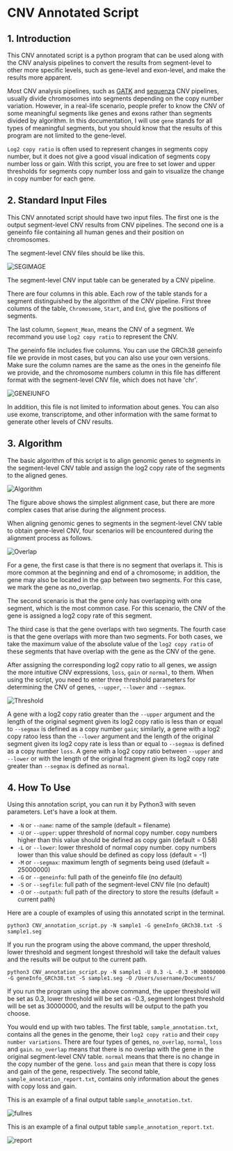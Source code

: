 # CNV Annotated Script 

## 1. Introduction

This CNV annotated script is a python program that can be used along with the CNV analysis pipelines to convert the results from segment-level to other more specific levels, such as gene-level and exon-level, and make the results more apparent.

Most CNV analysis pipelines, such as [GATK](https://github.com/DZBohan/GATK_CNV_Pipeline.git) and [sequenza](https://github.com/DZBohan/Sequenza_Pipeline.git) CNV pipelines, usually divide chromosomes into segments depending on the copy number variation. However, in a real-life scenario, people prefer to know the CNV of some meaningful segments like genes and exons rather than segments divided by algorithm. In this documentation, I will use `gene` stands for all types of meaningful segments, but you should know that the results of this program are not limited to the gene-level.

`Log2 copy ratio` is often used to represent changes in segments copy number, but it does not give a good visual indication of segments copy number loss or gain. With this script, you are free to set lower and upper thresholds for segments copy number loss and gain to visualize the change in copy number for each gene.

## 2. Standard Input Files

This CNV annotated script should have two input files. The first one is the output segment-level CNV results from CNV pipelines. The second one is a geneinfo file containing all human genes and their position on chromosomes.

The segment-level CNV files should be like this.

![SEGIMAGE](https://github.com/DZBohan/CNV_annotated_script/blob/main/images/segfile_sample_2.png?raw=true)

The segment-level CNV input table can be generated by a CNV pipeline.

There are four columns in this able. Each row of the table stands for a segment distinguished by the algorithm of the CNV pipeline. First three columns of the table, `Chromosome`, `Start`, and `End`, give the positions of segments. 

The last column, `Segment_Mean`, means the CNV of a segment. We recommand you use `log2 copy ratio` to represent the CNV.

The geneinfo file includes five columns. You can use the GRCh38 geneinfo file we provide in most cases, but you can also use your own versions. Make sure the column names are the same as the ones in the geneinfo file we provide, and the chromosome numbers column in this file has different format with the segment-level CNV file, which does not have 'chr'.

![GENEIUNFO](https://github.com/DZBohan/CNV_annotated_script/blob/main/images/geneinfo_file.png?raw=true)

In addition, this file is not limited to information about genes. You can also use exome, transcriptome, and other information with the same format to generate other levels of CNV results.

## 3. Algorithm

The basic algorithm of this script is to align genomic genes to segments in the segment-level CNV table and assign the log2 copy rate of the segments to the aligned genes.

![Algorithm](https://github.com/DZBohan/CNV_annotated_script/blob/main/images/alg.png?raw=true)

The figure above shows the simplest alignment case, but there are more complex cases that arise during the alignment process.

When aligning genomic genes to segments in the segment-level CNV table to obtain gene-level CNV, four scenarios will be encountered during the alignment process as follows.

![Overlap](https://github.com/DZBohan/CNV_annotated_script/blob/main/images/overlap.png?raw=true)

For a gene, the first case is that there is no segment that overlaps it. This is more common at the beginning and end of a chromosome; in addition, the gene may also be located  in the gap between two segments. For this case, we mark the gene as no_overlap.

The second scenario is that the gene only has overlapping with one segment, which is the most common case. For this scenario, the CNV of the gene is assigned a log2 copy rate of this segment.

The third case is that the gene overlaps with two segments. The fourth case is that the gene overlaps with more than two segments. For both cases, we take the maximum value of the absolute value of the `log2 copy ratio` of these segments that have overlap with the gene as the CNV of the gene.

After assigning the corresponding log2 copy ratio to all genes, we assign the more intuitive CNV expressions, `loss`, `gain` or `normal`, to them. When using the script, you need to enter three threshold parameters for determining the CNV of genes, `--upper`, `--lower` and `--segmax`.

![Threshold](https://github.com/DZBohan/CNV_annotated_script/blob/main/images/thres.png?raw=true)

A gene with a log2 copy ratio greater than the `--upper` argument and the length of the original segment given its log2 copy ratio is less than or equal to `--segmax` is defined as a copy number `gain`; similarly, a gene with a log2 copy ratoo less than the `--lower` argument and the length of the original segment given its log2 copy rate is less than or equal to `--segmax` is defined as a copy number `loss`. A gene with a log2 copy ratio between `--upper` and `--lower` or with the length of the original fragment given its log2 copy rate greater than `--segmax` is defined as `normal`.

## 4. How To Use

Using this annotation script, you can run it by Python3 with seven parameters. Let's have a look at them.

* `-N` or `--name`: name of the sample (default = filename)
* `-U` or `--upper`: upper threshold of normal copy number. copy numbers higher than this value should be defined as copy gain (default = 0.58)
* `-L` or `--lower`: lower threshold of normal copy number. copy numbers lower than this value should be defined as copy loss (default = -1)
* `-M` or `--segmax`: maximum length of segments being used (default = 25000000)
* `-G` or `--geneinfo`: full path of the geneinfo file (no default)
* `-S` or `--segfile`: full path of the segment-level CNV file (no default)
* `-O` or `--outpath`: full path of the directory to store the results (default = current path)

Here are a couple of examples of using this annotated script in the terminal.

```
python3 CNV_annotation_script.py -N sample1 -G geneInfo_GRCh38.txt -S sample1.seg 
```

If you run the program using the above command, the upper threshold, lower threshold and segment longest threshold will take the default values and the results will be output to the current path.

```
python3 CNV_annotation_script.py -N sample1 -U 0.3 -L -0.3 -M 30000000 -G geneInfo_GRCh38.txt -S sample1.seg -O /Users/username/Documents/
```

If you run the program using the above command, the upper threshold will be set as 0.3, lower threshold will be set as -0.3, segment longest threshold will be set as 30000000, and the results will be output to the path you choose.

You would end up with two tables. The first table, `sample_annotation.txt`, contains all the genes in the genome, their `log2 copy ratio` and their `copy number variations`. There are four types of genes, `no_overlap`, `normal`, `loss` and `gain`. `no_overlap` means that there is no overlap with the gene in the original segment-level CNV table. `normal` means that there is no change in the copy number of the gene. `loss` and `gain` mean that there is copy loss and gain of the gene, respectively. The second table, `sample_annotation_report.txt`, contains only information about the genes with copy loss and gain.


This is an example of a final output table `sample_annotation.txt`.

![fullres](https://github.com/DZBohan/CNV_annotated_script/blob/main/images/fullres.png?raw=true)

This is an example of a final output table `sample_annotation_report.txt`.

![report](https://github.com/DZBohan/CNV_annotated_script/blob/main/images/report.png?raw=true)